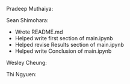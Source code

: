 Pradeep Muthaiya:


Sean Shimohara:
- Wrote README.md
- Helped write first section of main.ipynb
- Helped revise Results section of main.ipynb
- Helped write Conclusion of main.ipynb

Wesley Cheung:


Thi Ngyuen:
